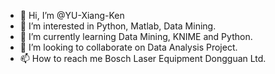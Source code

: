 - 👋 Hi, I’m @YU-Xiang-Ken
- 👀 I’m interested in Python, Matlab, Data Mining.
- 🌱 I’m currently learning Data Mining, KNIME and Python.
- 💞️ I’m looking to collaborate on Data Analysis Project.
- 📫 How to reach me Bosch Laser Equipment Dongguan Ltd.

<!---
YU-Xiang-Ken/YU-Xiang-Ken is a ✨ special ✨ repository because its `README.md` (this file) appears on your GitHub profile.
You can click the Preview link to take a look at your changes.
--->
